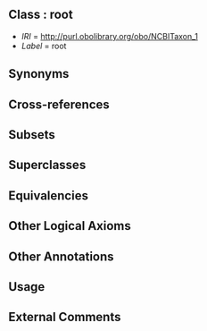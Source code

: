 
## Class : root

 * *IRI* = http://purl.obolibrary.org/obo/NCBITaxon_1
 * *Label* = root

## Synonyms


## Cross-references


## Subsets


## Superclasses


## Equivalencies


## Other Logical Axioms


## Other Annotations


## Usage


## External Comments

